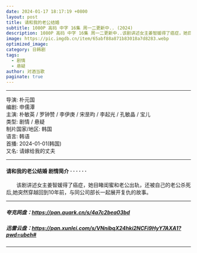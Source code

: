 ```yaml
---
date: 2024-01-17 18:17:19 +0800
layout: post
title: 请和我的老公结婚
subtitle: 1080P 高码 中字 16集 周一二更新中.. (2024) 
description: 1080P 高码 中字 16集 周一二更新中..该剧讲述女主姜智媛得了癌症，她目睹闺蜜和老公出轨，还被自己的老公杀死后,她突然穿越回到10年前，与同公司部长一起展开复仇的故事...
image: https://pic.imgdb.cn/item/65abf88a871b83018a7d8283.webp
optimized_image: 
category: 日韩剧
tags:
  - 剧情
  - 悬疑
author: 对酒当歌
paginate: true
---
```

---

导演: 朴元国  
编剧: 申儒潭  
主演: 朴敏英 / 罗钟赞 / 李伊庚 / 宋昰昀 / 李起光 / 孔敏晶 / 宝儿  
类型: 剧情 / 悬疑  
制片国家/地区: 韩国  
语言: 韩语  
首播: 2024-01-01(韩国)  
又名: 请嫁给我的丈夫  

---

#### 请和我的老公结婚 剧情简介 · · · · · ·

　　该剧讲述女主姜智媛得了癌症，她目睹闺蜜和老公出轨，还被自己的老公杀死后,她突然穿越回到10年前，与同公司部长一起展开复仇的故事。

---

##### 夸克网盘：<https://pan.quark.cn/s/4a7c2bea03bd>

##### 迅雷云盘：<https://pan.xunlei.com/s/VNnibqX24hki2NCFi9HyY7AXA1?pwd=ubeh#>

---
